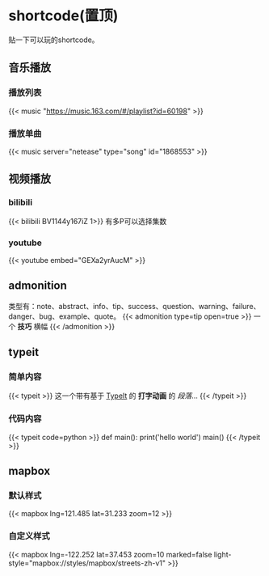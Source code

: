 # shortcode(置顶)

贴一下可以玩的shortcode。

## 音乐播放
### 播放列表

{{< music "https://music.163.com/#/playlist?id=60198" >}}


### 播放单曲

{{< music server="netease" type="song" id="1868553" >}}


## 视频播放
### bilibili
{{< bilibili BV1144y167iZ 1>}} 
有多P可以选择集数

### youtube
{{< youtube embed="GEXa2yrAucM" >}}

## admonition
类型有：note、abstract、info、tip、success、question、warning、failure、danger、bug、example、quote。
{{< admonition type=tip  open=true >}}
一个 **技巧** 横幅
{{< /admonition >}}



## typeit

### 简单内容
{{< typeit >}}
这一个带有基于 [TypeIt](https://typeitjs.com/) 的 **打字动画** 的 *段落*...
{{< /typeit >}}

### 代码内容

{{< typeit code=python >}}
def main():
    print('hello world')
main()
{{< /typeit >}}


##  mapbox
### 默认样式
{{< mapbox lng=121.485 lat=31.233 zoom=12 >}}

### 自定义样式

{{< mapbox lng=-122.252 lat=37.453 zoom=10 marked=false light-style="mapbox://styles/mapbox/streets-zh-v1" >}}

